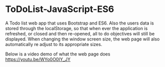 # ToDoList-JavaScript-ES6
A Todo list web app that uses Bootstrap and ES6. Also the users data is stored through the localStorage, 
so that when ever the application is refreshed, or closed and then re-opened, all to do objectives will still be displayed. 
When changing the window screen size, the web page will also automatically re adjust to its appropriate sizes.

Below is a video demo of what the web page does
https://youtu.be/WYo0O0IY_JY
